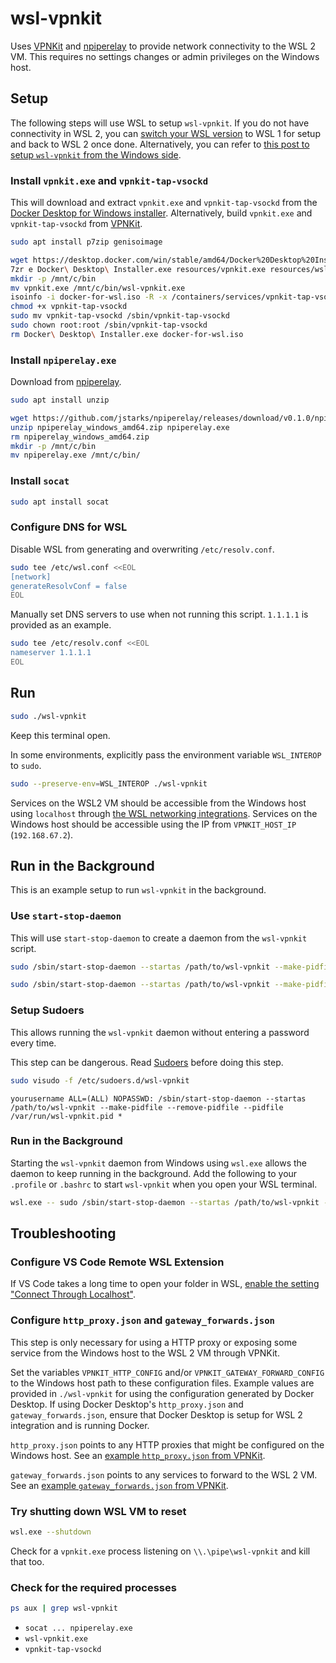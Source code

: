 # wsl-vpnkit

Uses [VPNKit](https://github.com/moby/vpnkit) and [npiperelay](https://github.com/jstarks/npiperelay) to provide network connectivity to the WSL 2 VM. This requires no settings changes or admin privileges on the Windows host.

## Setup

The following steps will use WSL to setup `wsl-vpnkit`. If you do not have connectivity in WSL 2, you can [switch your WSL version](https://docs.microsoft.com/en-us/windows/wsl/install-win10#set-your-distribution-version-to-wsl-1-or-wsl-2) to WSL 1 for setup and back to WSL 2 once done. Alternatively, you can refer to [this post to setup `wsl-vpnkit` from the Windows side](https://github.com/sakai135/wsl-vpnkit/issues/11#issuecomment-777806102).

### Install `vpnkit.exe` and `vpnkit-tap-vsockd`

This will download and extract `vpnkit.exe` and `vpnkit-tap-vsockd` from the [Docker Desktop for Windows installer](https://docs.docker.com/docker-for-windows/install/). Alternatively, build `vpnkit.exe` and `vpnkit-tap-vsockd` from [VPNKit](https://github.com/moby/vpnkit).

```sh
sudo apt install p7zip genisoimage
```

```sh
wget https://desktop.docker.com/win/stable/amd64/Docker%20Desktop%20Installer.exe
7zr e Docker\ Desktop\ Installer.exe resources/vpnkit.exe resources/wsl/docker-for-wsl.iso
mkdir -p /mnt/c/bin
mv vpnkit.exe /mnt/c/bin/wsl-vpnkit.exe
isoinfo -i docker-for-wsl.iso -R -x /containers/services/vpnkit-tap-vsockd/lower/sbin/vpnkit-tap-vsockd > ./vpnkit-tap-vsockd
chmod +x vpnkit-tap-vsockd
sudo mv vpnkit-tap-vsockd /sbin/vpnkit-tap-vsockd
sudo chown root:root /sbin/vpnkit-tap-vsockd
rm Docker\ Desktop\ Installer.exe docker-for-wsl.iso
```

### Install `npiperelay.exe`

Download from [npiperelay](https://github.com/jstarks/npiperelay).

```sh
sudo apt install unzip
```

```sh
wget https://github.com/jstarks/npiperelay/releases/download/v0.1.0/npiperelay_windows_amd64.zip
unzip npiperelay_windows_amd64.zip npiperelay.exe
rm npiperelay_windows_amd64.zip
mkdir -p /mnt/c/bin
mv npiperelay.exe /mnt/c/bin/
```

### Install `socat`

```sh
sudo apt install socat
```

### Configure DNS for WSL

Disable WSL from generating and overwriting `/etc/resolv.conf`.

```sh
sudo tee /etc/wsl.conf <<EOL
[network]
generateResolvConf = false
EOL
```

Manually set DNS servers to use when not running this script. `1.1.1.1` is provided as an example.

```sh
sudo tee /etc/resolv.conf <<EOL
nameserver 1.1.1.1
EOL
```

## Run

```sh
sudo ./wsl-vpnkit
```

Keep this terminal open.

In some environments, explicitly pass the environment variable `WSL_INTEROP` to `sudo`.

```sh
sudo --preserve-env=WSL_INTEROP ./wsl-vpnkit
```

Services on the WSL2 VM should be accessible from the Windows host using `localhost` through [the WSL networking integrations](https://devblogs.microsoft.com/commandline/whats-new-for-wsl-in-insiders-preview-build-18945/#use-localhost-to-connect-to-your-linux-applications-from-windows). Services on the Windows host should be accessible using the IP from `VPNKIT_HOST_IP` (`192.168.67.2`).

## Run in the Background

This is an example setup to run `wsl-vpnkit` in the background.

### Use `start-stop-daemon`

This will use `start-stop-daemon` to create a daemon from the `wsl-vpnkit` script.

```sh
sudo /sbin/start-stop-daemon --startas /path/to/wsl-vpnkit --make-pidfile --remove-pidfile --pidfile /var/run/wsl-vpnkit.pid --background --start
```

```sh
sudo /sbin/start-stop-daemon --startas /path/to/wsl-vpnkit --make-pidfile --remove-pidfile --pidfile /var/run/wsl-vpnkit.pid --stop
```

### Setup Sudoers

This allows running the `wsl-vpnkit` daemon without entering a password every time.

This step can be dangerous. Read [Sudoers](https://help.ubuntu.com/community/Sudoers) before doing this step.

```sh
sudo visudo -f /etc/sudoers.d/wsl-vpnkit
```

```
yourusername ALL=(ALL) NOPASSWD: /sbin/start-stop-daemon --startas /path/to/wsl-vpnkit --make-pidfile --remove-pidfile --pidfile /var/run/wsl-vpnkit.pid *
```

### Run in the Background

Starting the `wsl-vpnkit` daemon from Windows using `wsl.exe` allows the daemon to keep running in the background. Add the following to your `.profile` or `.bashrc` to start `wsl-vpnkit` when you open your WSL terminal.

```sh
wsl.exe -- sudo /sbin/start-stop-daemon --startas /path/to/wsl-vpnkit --make-pidfile --remove-pidfile --pidfile /var/run/wsl-vpnkit.pid --quiet --oknodo --background --start
```

## Troubleshooting

### Configure VS Code Remote WSL Extension

If VS Code takes a long time to open your folder in WSL, [enable the setting "Connect Through Localhost"](https://github.com/microsoft/vscode-docs/blob/main/remote-release-notes/v1_54.md#fix-for-wsl-2-connection-issues-when-behind-a-proxy).

### Configure `http_proxy.json` and `gateway_forwards.json`

This step is only necessary for using a HTTP proxy or exposing some service from the Windows host to the WSL 2 VM through VPNKit.

Set the variables `VPNKIT_HTTP_CONFIG` and/or `VPNKIT_GATEWAY_FORWARD_CONFIG` to the Windows host path to these configuration files. Example values are provided in `./wsl-vpnkit` for using the configuration generated by Docker Desktop. If using Docker Desktop's `http_proxy.json` and `gateway_forwards.json`, ensure that Docker Desktop is setup for WSL 2 integration and is running Docker.

`http_proxy.json` points to any HTTP proxies that might be configured on the Windows host. See an [example `http_proxy.json` from VPNKit](https://github.com/moby/vpnkit/blob/v0.5.0/src/bin/main.ml#L714-L721).

`gateway_forwards.json` points to any services to forward to the WSL 2 VM. See an [example `gateway_forwards.json` from VPNKit](https://github.com/moby/vpnkit/blob/bfd0458bb811027cb9bd45f9ed8d63984b5d4a33/go/pkg/vpnkit/config_test.go#L28).

### Try shutting down WSL VM to reset

```sh
wsl.exe --shutdown
```

Check for a `vpnkit.exe` process listening on `\\.\pipe\wsl-vpnkit` and kill that too.

### Check for the required processes

```sh
ps aux | grep wsl-vpnkit
```

* `socat ... npiperelay.exe`
* `wsl-vpnkit.exe`
* `vpnkit-tap-vsockd`
